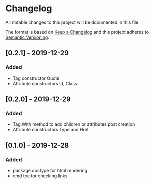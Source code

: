 # Changelog
All notable changes to this project will be documented in this file.

The format is based on [Keep a Changelog](http://keepachangelog.com/en/1.0.0/)
and this project adheres to [Semantic Versioning](http://semver.org/spec/v2.0.0.html).

## [0.2.1] - 2019-12-29
### Added

- Tag constructor Quote
- Attribute constructors Id, Class

## [0.2.0] - 2019-12-29
### Added

- Tag.With method to add children or attributes post creation
- Attribute constructors Type and Href

## [0.1.0] - 2019-12-28
### Added

- package doctype for html rendering
- cmd toc for checking links
